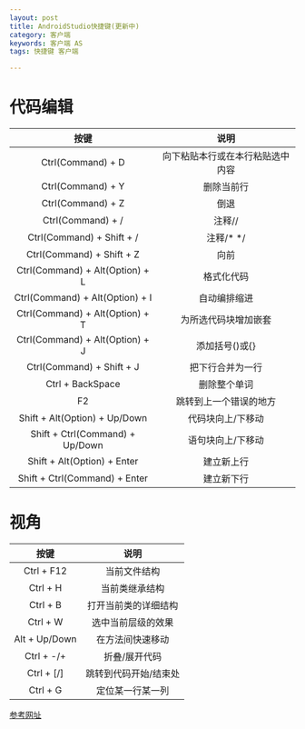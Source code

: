```yaml
---
layout: post
title: AndroidStudio快捷键(更新中)
category: 客户端
keywords: 客户端 AS
tags: 快捷键 客户端

---
```


# 代码编辑

|  按键  | 说明|
|:-:|:-:|
|Ctrl(Command) + D |向下粘贴本行或在本行粘贴选中内容|
|Ctrl(Command) + Y |删除当前行|
|Ctrl(Command) + Z|倒退|
|Ctrl(Command) + /|注释//|
|Ctrl(Command) + Shift + /|注释/* */|
|Ctrl(Command) + Shift + Z|向前|
|Ctrl(Command) + Alt(Option) + L|格式化代码|
|Ctrl(Command) + Alt(Option) + I|自动编排缩进|
|Ctrl(Command) + Alt(Option) + T|为所选代码块增加嵌套|
|Ctrl(Command) + Alt(Option) + J|添加括号()或{}|
|Ctrl(Command) + Shift + J|把下行合并为一行|
|Ctrl + BackSpace| 删除整个单词|
|F2|跳转到上一个错误的地方|
|Shift + Alt(Option) + Up/Down|代码块向上/下移动|
|Shift + Ctrl(Command) + Up/Down|语句块向上/下移动|
|Shift + Alt(Option) + Enter |建立新上行
|Shift + Ctrl(Command) + Enter |建立新下行

# 视角

|按键|说明|
|:-:|:-:|
|Ctrl + F12|当前文件结构|
|Ctrl + H|当前类继承结构|
|Ctrl + B|打开当前类的详细结构|
|Ctrl + W|选中当前层级的效果|
|Alt + Up/Down|在方法间快速移动|
|Ctrl + -/+|折叠/展开代码|
|Ctrl + [/]|跳转到代码开始/结束处|
|Ctrl + G|定位某一行某一列|

[参考网址](https://seniorzhai.github.io/2015/02/05/AndroidStudio%E5%BF%AB%E6%8D%B7%E9%94%AE%E6%B1%87%E6%80%BB/)